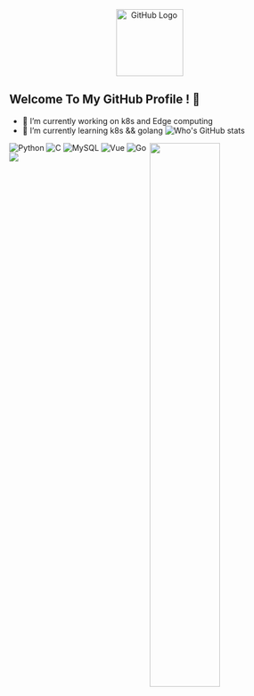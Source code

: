<div align="center">
<img src="https://cdn.jsdelivr.net/gh/yang-tian-hub/PictureBed/github_logo.gif" alt="GitHub Logo" width="120" height="120" />
</div>

## Welcome To My GitHub Profile ! 👋
- 🔭 I’m currently working on k8s and Edge computing
- 🌱 I’m currently learning k8s && golang
![Who's GitHub stats](https://github-readme-stats.vercel.app/api?username=Douglas235)
<img width="50%" align="right" src="https://github-readme-stats.vercel.app/api?username=Douglas235" />
<img alt="Python" src="https://img.shields.io/badge/-Python-FADC6A?style=flat-square&logo=python" />
<img alt="C" src="https://img.shields.io/badge/-C/C++-DAE8FC?style=flat-square&logo=c" />
<img alt="MySQL" src="https://img.shields.io/badge/-MySQL-0021F5?style=flat-square&logo=mysql&logoColor=white" />
<img alt="Vue" src="https://img.shields.io/badge/-VUE-EC4A3F?style=flat-square&logo=vue.js&logoColor=white" />
<img alt="Go" src="https://img.shields.io/badge/-Go-F7B93E?style=flat-square&logo=go&logoColor=white" />
<div align="left"> 
  <img src="https://visitor-badge.glitch.me/badge?page_id=Douglas235" />
</div>

